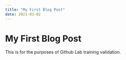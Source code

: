 ```yaml
---
title: "My First Blog Post"
date: 2021-03-02
---
```

# My First Blog Post

This is for the purposes of Github Lab training validation.
